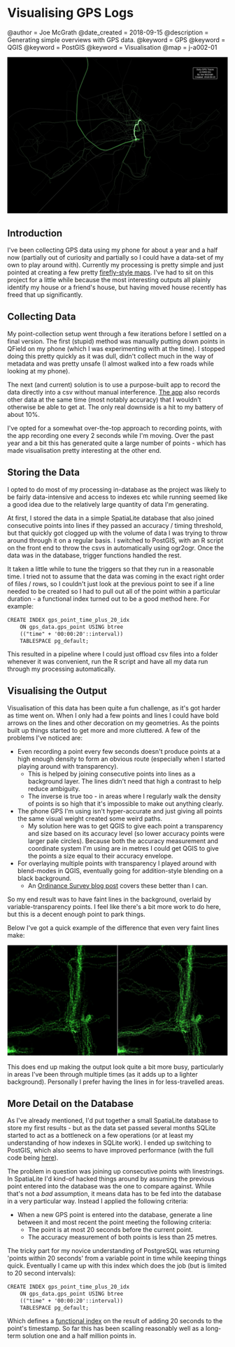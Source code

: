 # Visualising GPS Logs
@author = Joe McGrath
@date_created = 2018-09-15
@description = Generating simple overviews with GPS data.
@keyword = GPS
@keyword = QGIS
@keyword = PostGIS
@keyword = Visualisation
@map = j-a002-01

<img src="/map/j-a002-01.jpg" alt="An overview of several years of GPS logs.">

## Introduction

I've been collecting GPS data using my phone for about a year and a half now (partially out of curiosity and partially so I could have a data-set of my own to play around with). Currently my processing is pretty simple and just pointed at creating a few pretty [firefly-style maps](https://adventuresinmapping.com/2016/10/17/firefly-cartography). I've had to sit on this project for a little while because the most interesting outputs all plainly identify my house or a friend's house, but having moved house recently has freed that up significantly.

## Collecting Data

My point-collection setup went through a few iterations before I settled on a final version. The first (stupid) method was manually putting down points in QField on my phone (which I was experimenting with at the time). I stopped doing this pretty quickly as it was dull, didn't collect much in the way of metadata and was pretty unsafe (I almost walked into a few roads while looking at my phone).

The next (and current) solution is to use a purpose-built app to record the data directly into a csv without manual interference. [The app](https://play.google.com/store/apps/details?id=com.mendhak.gpslogger&hl=en_GB) also records other data at the same time (most notably accuracy) that I wouldn't otherwise be able to get at. The only real downside is a hit to my battery of about 10%.

I've opted for a somewhat over-the-top approach to recording points, with the app recording one every 2 seconds while I'm moving. Over the past year and a bit this has generated quite a large number of points - which has made visualisation pretty interesting at the other end.

## Storing the Data

I opted to do most of my processing in-database as the project was likely to be fairly data-intensive and access to indexes etc while running seemed like a good idea due to the relatively large quantity of data I'm generating.

At first, I stored the data in a simple SpatiaLite database that also joined consecutive points into lines if they passed an accuracy / timing threshold, but that quickly got clogged up with the volume of data I was trying to throw around through it on a regular basis. I switched to PostGIS, with an R script on the front end to throw the csvs in automatically using ogr2ogr. Once the data was in the database, trigger functions handled the rest.

It taken a little while to tune the triggers so that they run in a reasonable time. I tried not to assume that the data was coming in the exact right order of files / rows, so I couldn't just look at the previous point to see if a line needed to be created so I had to pull out all of the point within a particular duration - a functional index turned out to be a good method here. For example:

    CREATE INDEX gps_point_time_plus_20_idx
        ON gps_data.gps_point USING btree
        (("time" + '00:00:20'::interval))
        TABLESPACE pg_default;

This resulted in a pipeline where I could just offload csv files into a folder whenever it was convenient, run the R script and have all my data run through my processing automatically.

## Visualising the Output

Visualisation of this data has been quite a fun challenge, as it's got harder as time went on. When I only had a few points and lines I could have bold arrows on the lines and other decoration on my geometries. As the points built up things started to get more and more cluttered. A few of the problems I've noticed are:

* Even recording a point every few seconds doesn't produce points at a high enough density to form an obvious route (especially when I started playing around with transparency).
    * This is helped by joining consecutive points into lines as a background layer. The lines didn't need that high a contrast to help reduce ambiguity.
    * The inverse is true too - in areas where I regularly walk the density of points is so high that it's impossible to make out anything clearly.
* The phone GPS I'm using isn't hyper-accurate and just giving all points the same visual weight created some weird paths.
    * My solution here was to get QGIS to give each point a transparency and size based on its accuracy level (so lower accuracy points were larger pale circles). Because both the accuracy measurement and coordinate system I'm using are in metres I could get QGIS to give the points a size equal to their accuracy envelope.
* For overlaying multiple points with transparency I played around with blend-modes in QGIS, eventually going for addition-style blending on a black background.
    * An [Ordinance Survey blog post](https://www.ordnancesurvey.co.uk/blog/2017/02/carto-tips-using-blend-modes-opacity-levels/) covers these better than I can.

So my end result was to have faint lines in the background, overlaid by variable-transparency points. I feel like there's a bit more work to do here, but this is a decent enough point to park things.

Below I've got a quick example of the difference that even very faint lines make:

<img src="img/gps-traces-with-lines.jpg" alt="An example of an area made clearer by the addition of lines.">

This does end up making the output look quite a bit more busy, particularly in areas I've been through multiple times (as it adds up to a lighter background). Personally I prefer having the lines in for less-travelled areas.

## More Detail on the Database

As I've already mentioned, I'd put together a small SpatiaLite database to store my first results - but as the data set passed several months SQLite started to act as a bottleneck on a few operations (or at least my understanding of how indexes in SQLite work). I ended up switching to PostGIS, which also seems to have improved performance (with the full code being [here](https://github.com/JosephMcGrath/Misc-scripts/tree/master/PostGreSQL/Schema_GPS_Data)).

The problem in question was joining up consecutive points with linestrings. In SpatiaLite I'd kind-of hacked things around by assuming the previous point entered into the database was the one to compare against. While that's not a *bad* assumption, it means data has to be fed into the database in a very particular way. Instead I applied the following criteria:

* When a new GPS point is entered into the database, generate a line between it and most recent the point meeting the following criteria:
    * The point is at most 20 seconds before the current point.
    * The accuracy measurement of both points is less than 25 metres.

The tricky part for my novice understanding of PostgreSQL was returning 'points within 20 seconds' from a variable point in time while keeping things quick. Eventually I came up with this index which does the job (but is limited to 20 second intervals):

    CREATE INDEX gps_point_time_plus_20_idx
        ON gps_data.gps_point USING btree
        (("time" + '00:00:20'::interval))
        TABLESPACE pg_default;

Which defines a [functional index](https://www.postgresql.org/docs/9.1/static/indexes-expressional.html) on the result of adding 20 seconds to the point's timestamp. So far this has been scalling reasonably well as a long-term solution one and a half million points in.
